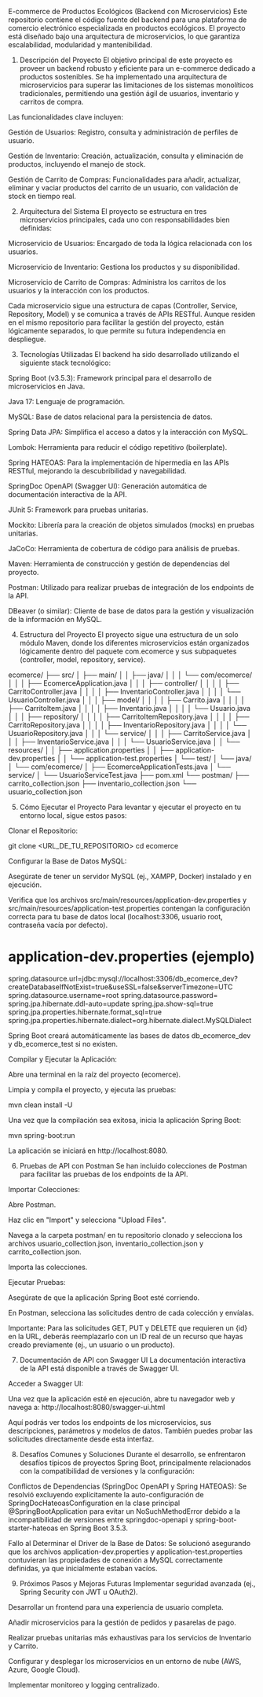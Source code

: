 E-commerce de Productos Ecológicos (Backend con Microservicios)
Este repositorio contiene el código fuente del backend para una plataforma de comercio electrónico especializada en productos ecológicos. El proyecto está diseñado bajo una arquitectura de microservicios, lo que garantiza escalabilidad, modularidad y mantenibilidad.

1. Descripción del Proyecto
El objetivo principal de este proyecto es proveer un backend robusto y eficiente para un e-commerce dedicado a productos sostenibles. Se ha implementado una arquitectura de microservicios para superar las limitaciones de los sistemas monolíticos tradicionales, permitiendo una gestión ágil de usuarios, inventario y carritos de compra.

Las funcionalidades clave incluyen:

Gestión de Usuarios: Registro, consulta y administración de perfiles de usuario.

Gestión de Inventario: Creación, actualización, consulta y eliminación de productos, incluyendo el manejo de stock.

Gestión de Carrito de Compras: Funcionalidades para añadir, actualizar, eliminar y vaciar productos del carrito de un usuario, con validación de stock en tiempo real.

2. Arquitectura del Sistema
El proyecto se estructura en tres microservicios principales, cada uno con responsabilidades bien definidas:

Microservicio de Usuarios: Encargado de toda la lógica relacionada con los usuarios.

Microservicio de Inventario: Gestiona los productos y su disponibilidad.

Microservicio de Carrito de Compras: Administra los carritos de los usuarios y la interacción con los productos.

Cada microservicio sigue una estructura de capas (Controller, Service, Repository, Model) y se comunica a través de APIs RESTful. Aunque residen en el mismo repositorio para facilitar la gestión del proyecto, están lógicamente separados, lo que permite su futura independencia en despliegue.

3. Tecnologías Utilizadas
El backend ha sido desarrollado utilizando el siguiente stack tecnológico:

Spring Boot (v3.5.3): Framework principal para el desarrollo de microservicios en Java.

Java 17: Lenguaje de programación.

MySQL: Base de datos relacional para la persistencia de datos.

Spring Data JPA: Simplifica el acceso a datos y la interacción con MySQL.

Lombok: Herramienta para reducir el código repetitivo (boilerplate).

Spring HATEOAS: Para la implementación de hipermedia en las APIs RESTful, mejorando la descubribilidad y navegabilidad.

SpringDoc OpenAPI (Swagger UI): Generación automática de documentación interactiva de la API.

JUnit 5: Framework para pruebas unitarias.

Mockito: Librería para la creación de objetos simulados (mocks) en pruebas unitarias.

JaCoCo: Herramienta de cobertura de código para análisis de pruebas.

Maven: Herramienta de construcción y gestión de dependencias del proyecto.

Postman: Utilizado para realizar pruebas de integración de los endpoints de la API.

DBeaver (o similar): Cliente de base de datos para la gestión y visualización de la información en MySQL.

4. Estructura del Proyecto
El proyecto sigue una estructura de un solo módulo Maven, donde los diferentes microservicios están organizados lógicamente dentro del paquete com.ecomerce y sus subpaquetes (controller, model, repository, service).

ecomerce/
├── src/
│   ├── main/
│   │   ├── java/
│   │   │   └── com/ecomerce/
│   │   │       ├── EcomerceApplication.java
│   │   │       ├── controller/
│   │   │       │   ├── CarritoController.java
│   │   │       │   ├── InventarioController.java
│   │   │       │   └── UsuarioController.java
│   │   │       ├── model/
│   │   │       │   ├── Carrito.java
│   │   │       │   ├── CarritoItem.java
│   │   │       │   ├── Inventario.java
│   │   │       │   └── Usuario.java
│   │   │       ├── repository/
│   │   │       │   ├── CarritoItemRepository.java
│   │   │       │   ├── CarritoRepository.java
│   │   │       │   ├── InventarioRepository.java
│   │   │       │   └── UsuarioRepository.java
│   │   │       └── service/
│   │   │           ├── CarritoService.java
│   │   │           ├── InventarioService.java
│   │   │           └── UsuarioService.java
│   │   └── resources/
│   │       ├── application.properties
│   │       ├── application-dev.properties
│   │       └── application-test.properties
│   └── test/
│       └── java/
│           └── com/ecomerce/
│               ├── EcomerceApplicationTests.java
│               └── service/
│                   └── UsuarioServiceTest.java
├── pom.xml
└── postman/
    ├── carrito_collection.json
    ├── inventario_collection.json
    └── usuario_collection.json

5. Cómo Ejecutar el Proyecto
Para levantar y ejecutar el proyecto en tu entorno local, sigue estos pasos:

Clonar el Repositorio:

git clone <URL_DE_TU_REPOSITORIO>
cd ecomerce

Configurar la Base de Datos MySQL:

Asegúrate de tener un servidor MySQL (ej., XAMPP, Docker) instalado y en ejecución.

Verifica que los archivos src/main/resources/application-dev.properties y src/main/resources/application-test.properties contengan la configuración correcta para tu base de datos local (localhost:3306, usuario root, contraseña vacía por defecto).

# application-dev.properties (ejemplo)
spring.datasource.url=jdbc:mysql://localhost:3306/db_ecomerce_dev?createDatabaseIfNotExist=true&useSSL=false&serverTimezone=UTC
spring.datasource.username=root
spring.datasource.password=
spring.jpa.hibernate.ddl-auto=update
spring.jpa.show-sql=true
spring.jpa.properties.hibernate.format_sql=true
spring.jpa.properties.hibernate.dialect=org.hibernate.dialect.MySQLDialect

Spring Boot creará automáticamente las bases de datos db_ecomerce_dev y db_ecomerce_test si no existen.

Compilar y Ejecutar la Aplicación:

Abre una terminal en la raíz del proyecto (ecomerce).

Limpia y compila el proyecto, y ejecuta las pruebas:

mvn clean install -U

Una vez que la compilación sea exitosa, inicia la aplicación Spring Boot:

mvn spring-boot:run

La aplicación se iniciará en http://localhost:8080.

6. Pruebas de API con Postman
Se han incluido colecciones de Postman para facilitar las pruebas de los endpoints de la API.

Importar Colecciones:

Abre Postman.

Haz clic en "Import" y selecciona "Upload Files".

Navega a la carpeta postman/ en tu repositorio clonado y selecciona los archivos usuario_collection.json, inventario_collection.json y carrito_collection.json.

Importa las colecciones.

Ejecutar Pruebas:

Asegúrate de que la aplicación Spring Boot esté corriendo.

En Postman, selecciona las solicitudes dentro de cada colección y envíalas.

Importante: Para las solicitudes GET, PUT y DELETE que requieren un {id} en la URL, deberás reemplazarlo con un ID real de un recurso que hayas creado previamente (ej., un usuario o un producto).

7. Documentación de API con Swagger UI
La documentación interactiva de la API está disponible a través de Swagger UI.

Acceder a Swagger UI:

Una vez que la aplicación esté en ejecución, abre tu navegador web y navega a:
http://localhost:8080/swagger-ui.html

Aquí podrás ver todos los endpoints de los microservicios, sus descripciones, parámetros y modelos de datos. También puedes probar las solicitudes directamente desde esta interfaz.

8. Desafíos Comunes y Soluciones
Durante el desarrollo, se enfrentaron desafíos típicos de proyectos Spring Boot, principalmente relacionados con la compatibilidad de versiones y la configuración:

Conflictos de Dependencias (SpringDoc OpenAPI y Spring HATEOAS): Se resolvió excluyendo explícitamente la auto-configuración de SpringDocHateoasConfiguration en la clase principal @SpringBootApplication para evitar un NoSuchMethodError debido a la incompatibilidad de versiones entre springdoc-openapi y spring-boot-starter-hateoas en Spring Boot 3.5.3.

Fallo al Determinar el Driver de la Base de Datos: Se solucionó asegurando que los archivos application-dev.properties y application-test.properties contuvieran las propiedades de conexión a MySQL correctamente definidas, ya que inicialmente estaban vacíos.

9. Próximos Pasos y Mejoras Futuras
Implementar seguridad avanzada (ej., Spring Security con JWT u OAuth2).

Desarrollar un frontend para una experiencia de usuario completa.

Añadir microservicios para la gestión de pedidos y pasarelas de pago.

Realizar pruebas unitarias más exhaustivas para los servicios de Inventario y Carrito.

Configurar y desplegar los microservicios en un entorno de nube (AWS, Azure, Google Cloud).

Implementar monitoreo y logging centralizado.